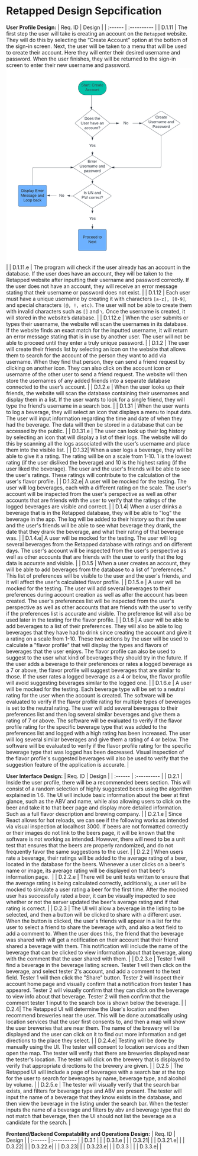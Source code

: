 # Retapped Design Sepcification

**User Profile Design:**
| Req. ID | Design |
| :------ | :---------- |
| D.1.11 | The first step the user will take is creating an account on the `Retapped` website. They will do this by selecting the “Create Account” option at the bottom of the sign-in screen. Next, the user will be taken to a menu that will be used to create their account. Here they will enter their desired username and password. When the user finishes, they will be returned to the sign-in screen to enter their new username and password. ![Account Creation Flowchart](https://github.com/beertracker/Retapped/blob/requirementsTesting/Deliverable/Account%20creation%20flowchart.png) |
| D.1.11.e | The program will check if the user already has an account in the database. If the user does have an account, they will be taken to the Retapped website after inputting their username and password correctly. If the user does not have an account, they will receive an error message stating that their username or password does not exist. |
| D.1.12 | Each user must have a unique username by creating it with characters `[a-z], [0-9]`, and special characters `(@, !, etc)`. The user will not be able to create them with invalid characters such as `[]` and `\`. Once the username is created, it will stored in the website’s database. |
| D.1.12.e | When the user submits or types their username, the website will scan the usernames in its database. If the website finds an exact match for the inputted username, it will return an error message stating that is in use by another user. The user will not be able to proceed until they enter a truly unique password. |
| D.1.2 | The user will create their friends list by selecting an icon on the website that allows them to search for the account of the person they want to add via username. When they find that person, they can send a friend request by clicking on another icon. They can also click on the account icon or username of the other user to send a friend request. The website will then store the usernames of any added friends into a separate database connected to the user’s account. |
| D.1.2.e | When the user looks up their friends, the website will scan the database containing their usernames and display them in a list. If the user wants to look for a single friend, they will type the friend’s username in a search box. |
| D.1.31 | When the user wants to log a beverage, they will select an icon that displays a menu to input data. The user will input information regarding the time and date of when they had the beverage. The data will then be stored in a database that can be accessed by the public. |
| D.1.31.e | The user can look up their log history by selecting an icon that will display a list of their logs. The website will do this by scanning all the logs associated with the user’s username and place them into the visible list. |
| D.1.32| When a user logs a beverage, they will be able to give it a rating. The rating will be on a scale from 1-10. 1 is the lowest rating (if the user disliked the beverage) and 10 is the highest rating (if the user liked the beverage). The user and the user's friends will be able to see the user's ratings. These ratings will contribute to the calculation of the user's flavor profile. |
| D.1.32.e| A user will be mocked for the testing. The user will log beverages, each with a different rating on the scale. The user's account will be inspected from the user's perspective as well as other accounts that are friends with the user to verify that the ratings of the logged beverages are visible and correct. |
| D.1.4| When a user drinks a beverage that is in the Retapped database, they will be able to "log" the beverage in the app. The log will be added to their history so that the user and the user's friends will be able to see what beverage they drank, the date that they drank the beverage, and what their rating of that beverage was. |
| D.1.4.e| A user will be mocked for the testing. The user will log several beverages from the Retapped database with ratings and on different days. The user's account will be inspected from the user's perspective as well as other accounts that are friends with the user to verify that the log data is accurate and visible. |
| D.1.5 | When a user creates an account, they will be able to add beverages from the database to a list of "preferences." This list of preferences will be visible to the user and the user's friends, and it will affect the user's calculated flavor profile. |
| D.1.5.e | A user will be mocked for the testing. The user will add several beverages to their preferences during account creation as well as after the account has been created. The user's preferences list will be inspected from the user's perspective as well as other accounts that are friends with the user to verify if the preferences list is accurate and visible. The preference list will also be used later in the testing for the flavor profile.  |
| D.1.6 | A user will be able to add beverages to a list of their preferences. They will also be able to log beverages that they have had to drink since creating the account and give it a rating on a scale from 1-10. These two actions by the user will be used to calculate a "flavor profile" that will display the types and flavors of beverages that the user enjoys. The flavor profile can also be used to suggest to the user what kind of beverages they should try in the future. If the user adds a beverage to their preferences or rates a logged beverage as a 7 or above, the flavor profile will suggest beverages that are similar to those. If the user rates a logged beverage as a 4 or below, the flavor profile will avoid suggesting beverages similar to the logged one. |
| D.1.6.e | A user will be mocked for the testing. Each beverage type will be set to a neutral rating for the user when the account is created. The software will be evaluated to verify if the flavor profile rating for multiple types of beverages is set to the neutral rating. The user will add several beverages to their preferences list and then log several similar beverages and give them a rating of 7 or above. The software will be evaluated to verify if the flavor profile rating for the specific beverage type that was added to the preferences list and logged with a high rating has been increased. The user will log several similar beverages and give them a rating of 4 or below. The software will be evaluated to verify if the flavor profile rating for the specific beverage type that was logged has been decreased. Visual inspection of the flavor profile's suggested beverages will also be used to verify that the suggestion feature of the application is accurate. |


**User Interface Design:**
| Req. ID | Design |
| :------ | :---------- |
| D.2.1 | Inside the user profile, there will be a recommended beers section. This will consist of a random selection of highly suggested beers using the algorithm explained in 1.6. The UI will include basic information about the beer at first glance, such as the ABV and name, while also allowing users to click on the beer and take it to that beer page and display more detailed information. Such as a full flavor description and brewing company. |
| D.2.1.e | Since React allows for hot reloads, we can see if the following works as intended via visual inspection at localhost 3000. If beers are not formatted correctly or their images do not link to the beers page, it will be known that the software is not working as intended. However, there will need to be a unit test that ensures that the beers are properly randomized, and do not frequently favor the same suggestions to the user. |
| D.2.2 | When users rate a beverage, their ratings will be added to the average rating of a beer, located in the database for the beers. Whenever a user clicks on a beer's name or image, its average rating will be displayed on that beer's information page.  |
| D.2.2.e | There will be unit tests written to ensure that the average rating is being calculated correctly, additionally, a user will be mocked to simulate a user rating a beer for the first time. After the mocked user has successfully rated a beer, it can be visually inspected to see whether or not the server updated the beer's average rating and if that rating is correct. |
| D.2.3 | The UI will allow a beverage in the listing to be selected, and then a button will be clicked to share with a different user. When the button is clicked, the user's friends will appear in a list for the user to select a friend to share the beverage with, and also a text field to add a comment to. When the user does this, the friend that the beverage was shared with will get a notification on their account that their friend shared a beverage with them. This notification will include the name of the beverage that can be clicked to view information about that beverage, along with the comment that the user shared with them. |
| D.2.3.e | Tester 1 will find a beverage in the beverage listing screen. Tester 1 will then click on the beverage, and select tester 2's account, and add a comment to the text field. Tester 1 will then click the "Share" button. Tester 2 will inspect their account home page and visually confirm that a notification from tester 1 has appeared. Tester 2 will visually confirm that they can click on the beverage to view info about that beverage. Tester 2 will then confirm that the comment tester 1 input to the search box is shown below the beverage. |
| D.2.4| The Retapped UI will determine the User's location and then recommend breweries near the user. This will be done automatically using location services that the user first consents to, and then a map will show the user breweries that are near them. The name of the brewery will be displayed and the user can click on it to find out more information and get directions to the place they select. |
| D.2.4.e| Testing will be done by manually using the UI. The tester will consent to location services and then open the map. The tester will verify that there are breweries displayed near the tester's location. The tester will click on the brewery that is displayed to verify that appropriate directions to the brewery are given. |
| D.2.5 | The Retapped UI will include a page of beverages with a search bar at the top for the user to search for beverages by name, beverage type, and alcohol by volume. |
| D.2.5.e | The tester will visually verify that the search bar exists, and filters for beverage type and ABV are present. The tester will input the name of a beverage that they know exists in the database, and then view the beverage in the listing under the search bar. When the tester inputs the name of a beverage and filters by abv and beverage type that do not match that beverage, then the UI should not list the beverage as a candidate for the search. |

**Frontend/Backend Compatability and Operations Design:**
| Req. ID | Design |
| :------ | :---------- |
| D.3.1 |  |
| D.3.1.e |  |
| D.3.21|  |
| D.3.21.e|  |
| D.3.22|  | 
| D.3.22.e|  |
| D.3.23|  |
| D.3.23.e|  |
| D.3.3 |  |
| D.3.3.e|  |
